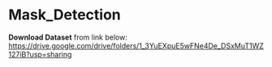 # Mask_Detection
**Download Dataset** from link below:
          https://drive.google.com/drive/folders/1_3YuEXpuE5wFNe4De_DSxMuT1WZ127iB?usp=sharing

